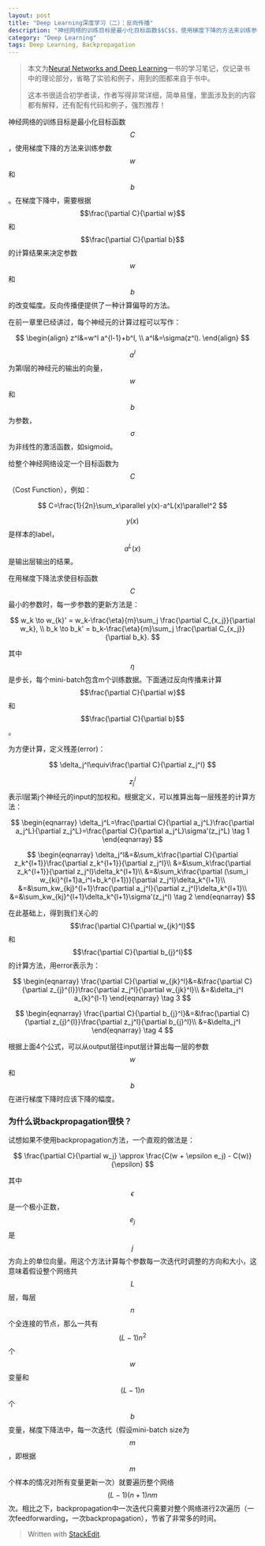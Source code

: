 ```yaml
---
layout: post
title: "Deep Learning深度学习（二）：反向传播"
description: "神经网络的训练目标是最小化目标函数$$C$$，使用梯度下降的方法来训练参数$$w$$和$$b$$。在梯度下降中，需要根据$$\frac{\partial C}{\partial w}$$和$$\frac{\partial C}{\partial b}$$的计算结果来决定参数$$w$$和$$b$$的改变幅度。反向传播便提供了一种计算偏导的方法。"
category: "Deep Learning"
tags: Deep Learning, Backpropagation
---
```


> 本文为[Neural Networks and Deep Learning](http://neuralnetworksanddeeplearning.com)一书的学习笔记，仅记录书中的理论部分，省略了实验和例子，用到的图都来自于书中。
>
> 这本书很适合初学者读，作者写得非常详细，简单易懂，里面涉及到的内容都有解释，还有配有代码和例子，强烈推荐！

神经网络的训练目标是最小化目标函数$$C$$，使用梯度下降的方法来训练参数$$w$$和$$b$$。在梯度下降中，需要根据$$\frac{\partial C}{\partial w}$$和$$\frac{\partial C}{\partial b}$$的计算结果来决定参数$$w$$和$$b$$的改变幅度。反向传播便提供了一种计算偏导的方法。

在前一章里已经讲过，每个神经元的计算过程可以写作：

$$
\begin{align}
z^l&=w^l a^{l-1}+b^l, \\
a^l&=\sigma(z^l).
\end{align}
$$

$$a^l$$为第l层的神经元的输出的向量，$$w$$和$$b$$为参数，$$\sigma$$为非线性的激活函数，如sigmoid。

给整个神经网络设定一个目标函数为$$C$$（Cost Function），例如：

$$
C=\frac{1}{2n}\sum_x\parallel y(x)-a^L(x)\parallel^2
$$

$$y(x)$$是样本的label，$$a^L(x)$$是输出层输出的结果。

在用梯度下降法求使目标函数$$C$$最小的参数时，每一步参数的更新方法是：

$$
w_k \to w_{k}' = w_k-\frac{\eta}{m}\sum_j \frac{\partial C_{x_j}}{\partial w_k}, \\
b_k \to b_k' = b_k-\frac{\eta}{m}\sum_j \frac{\partial C_{x_j}}{\partial b_k}.
$$

其中$$\eta$$是步长，每个mini-batch包含m个训练数据。下面通过反向传播来计算$$\frac{\partial C}{\partial w}$$和$$\frac{\partial C}{\partial b}$$。

为方便计算，定义残差(error)：

$$
\delta_j^l\equiv\frac{\partial C}{\partial z_j^l}
$$

$$z_j^l$$表示l层第j个神经元的input的加权和。根据定义，可以推算出每一层残差的计算方法：

$$
\begin{eqnarray}
\delta_j^L=\frac{\partial C}{\partial a_j^L}\frac{\partial a_j^L}{\partial z_j^L}=\frac{\partial C}{\partial a_j^L}\sigma'(z_j^L) \tag 1
\end{eqnarray}
$$

$$
\begin{eqnarray}
\delta_j^l&=&\sum_k\frac{\partial C}{\partial z_k^{l+1}}\frac{\partial z_k^{l+1}}{\partial z_j^l}\\
&=&\sum_k\frac{\partial z_k^{l+1}}{\partial z_j^l}\delta_k^{l+1}\\
&=&\sum_k\frac{\partial (\sum_i w_{ki}^{l+1}a_i^l+b_k^{l+1})}{\partial z_j^l}\delta_k^{l+1}\\
&=&\sum_kw_{kj}^{l+1}\frac{\partial a_j^l}{\partial z_j^l}\delta_k^{l+1}\\
&=&\sum_kw_{kj}^{l+1}\delta_k^{l+1}\sigma'(z_j^l) \tag 2
\end{eqnarray}
$$

在此基础上，得到我们关心的$$\frac{\partial C}{\partial w_{jk}^l}$$和$$\frac{\partial C}{\partial b_{j}^l}$$的计算方法，用error表示为：

$$
\begin{eqnarray}
\frac{\partial C}{\partial w_{jk}^l}&=&\frac{\partial C}{\partial z_{j}^{l}}\frac{\partial z_j^l}{\partial w_{jk}^l}\\
&=&\delta_j^l a_{k}^{l-1}
\end{eqnarray} \tag 3
$$

$$
\begin{eqnarray}
\frac{\partial C}{\partial b_{j}^l}&=&\frac{\partial C}{\partial z_{j}^{l}}\frac{\partial z_j^l}{\partial b_{j}^l}\\
&=&\delta_j^l
\end{eqnarray} \tag 4
$$

根据上面4个公式，可以从output层往input层计算出每一层的参数$$w$$和$$b$$在进行梯度下降时应该下降的幅度。

### 为什么说backpropagation很快？
试想如果不使用backpropagation方法，一个直观的做法是：

$$
\frac{\partial C}{\partial w_j} \approx \frac{C(w + \epsilon e_j) - C(w)}{\epsilon}
$$

其中$$\epsilon$$是一个极小正数，$$e_j$$是$$j$$方向上的单位向量。用这个方法计算每个参数每一次迭代时调整的方向和大小，这意味着假设整个网络共$$L$$层，每层$$n$$个全连接的节点，那么一共有$$(L-1)n^2$$个$$w$$变量和$$(L-1)n$$个$$b$$变量，梯度下降法中，每一次迭代（假设mini-batch size为$$m$$，即根据$$m$$个样本的情况对所有变量更新一次）就要遍历整个网络$$(L-1)(n+1)nm$$次。相比之下，backpropagation中一次迭代只需要对整个网络进行2次遍历（一次feedforwarding，一次backpropagation），节省了非常多的时间。

> Written with [StackEdit](https://stackedit.io/).